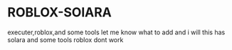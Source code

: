 # ROBLOX-SOlARA
executer,roblox,and some tools
let me know what to add and i will 
this has solara and some tools
roblox dont work
